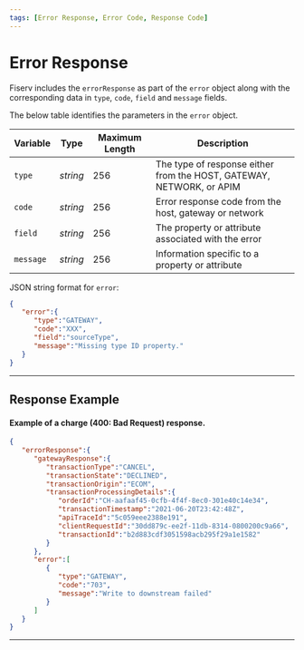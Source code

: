 ```yaml
---
tags: [Error Response, Error Code, Response Code]
---
```


# Error Response

Fiserv includes the `errorResponse` as part of the `error` object along with the corresponding data in `type`, `code`, `field` and `message` fields. 

<!--
type: tab
titles: error, JSON Example
-->

The below table identifies the parameters in the `error` object.

| Variable | Type| Maximum Length | Description |
|---------|----------|----------------|---------|
| `type` | *string* | 256 | The type of response either from the HOST, GATEWAY, NETWORK, or APIM |
| `code` | *string* | 256 | Error response code from the host, gateway or network |
| `field` | *string* | 256 | The property or attribute associated with the error |
| `message` | *string* | 256 | Information specific to a property or attribute |


<!--
type: tab
-->

JSON string format for `error`:

```json
{
   "error":{
      "type":"GATEWAY",
      "code":"XXX",
      "field":"sourceType",
      "message":"Missing type ID property."
   }
}
```

<!-- type: tab-end -->

---

## Response Example

<!--
type: tab
titles: Error Response
-->

#### Example of a charge (400: Bad Request) response.

```json
{
   "errorResponse":{
      "gatewayResponse":{
         "transactionType":"CANCEL",
         "transactionState":"DECLINED",
         "transactionOrigin":"ECOM",
         "transactionProcessingDetails":{
            "orderId":"CH-aafaaf45-0cfb-4f4f-8ec0-301e40c14e34",
            "transactionTimestamp":"2021-06-20T23:42:48Z",
            "apiTraceId":"5c059eee2388e191",
            "clientRequestId":"30dd879c-ee2f-11db-8314-0800200c9a66",
            "transactionId":"b2d883cdf3051598acb295f29a1e1582"
         }
      },
      "error":[
         {
            "type":"GATEWAY",
            "code":"703",
            "message":"Write to downstream failed"
         }
      ]
   }
}
```

<!-- type: tab-end -->

---
